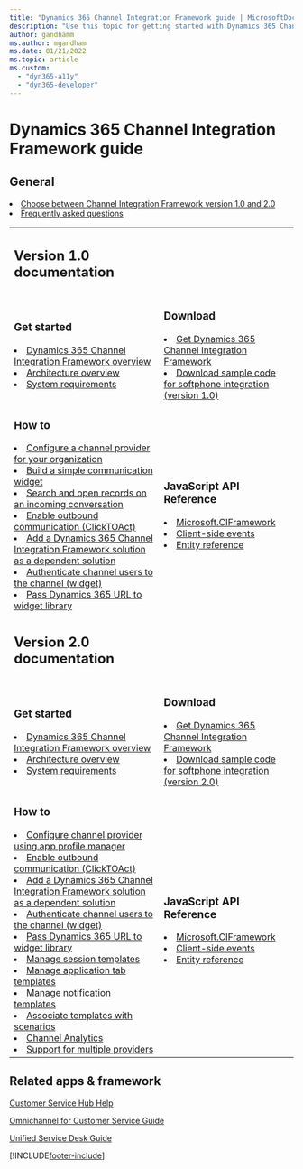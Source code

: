 ```yaml
---
title: "Dynamics 365 Channel Integration Framework guide | MicrosoftDocs"
description: "Use this topic for getting started with Dynamics 365 Channel Integration Framework. Includes download links and Javascript reference."
author: gandhamm
ms.author: mgandham
ms.date: 01/21/2022
ms.topic: article
ms.custom: 
  - "dyn365-a11y"
  - "dyn365-developer"
---
```


# Dynamics 365 Channel Integration Framework guide

<table>
<tr>
<h2> General </h2>
<li><a href="choose-between-versions.md" data-raw-source="[Choose between Channel Integration Framework version 1.0 and 2.0](choose-between-versions.md)">Choose between Channel Integration Framework version 1.0 and 2.0</a></li>

<li><a href="faq-channel-integration-framework.md" data-raw-source="[Frequently asked questions](faq-channel-integration-framework.md)">Frequently asked questions</a></li>
</tr>

<tr>
<td>
<h2> Version 1.0 documentation</h2>
</td>
</td>
<td>
</tr>

<tr>
<td>
<h3> Get started </h3>
<li><a href="v1/administer/overview-channel-integration-framework.md" data-raw-source="[Dynamics 365 Channel Integration Framework overview](v1/administer/overview-channel-integration-framework.md)">Dynamics 365 Channel Integration Framework overview</a></li>
<li><a href="v1/administer/overview-channel-integration-framework.md" data-raw-source="[Architecture overview of Dynamics 365 Channel Integration Framework](v1/administer/overview-channel-integration-framework.md)">Architecture overview</a></li>
<li><a href="v1/administer/system-requirements-channel-integration-framework.md" data-raw-source="[System requirements](v1/administer/system-requirements-channel-integration-framework.md)">System requirements</a></li>
</td>

<td>

<h3> Download </h3>

<li><a href="v1/administer/get-channel-integration-framework.md" data-raw-source="[Get Dynamics 365 Channel Integration Framework](v1/administer/get-channel-integration-framework.md)">Get Dynamics 365 Channel Integration Framework</a></li>
<li><a href="v1/administer/sample-softphone-integration.md" data-raw-source="[Download sample code for softphone integration (version 1.0)](v1/administer/sample-softphone-integration.md)">Download sample code for softphone integration (version 1.0)</a></li>
</td>
</tr>

<tr>
<td>

<h3> How to </h3>

<li><a href="v1/administer/configure-channel-provider-channel-integration-framework.md" data-raw-source="[Configure a channel provider for your organization](../customer-service/channel-integration-framework/configure-channel-provide-channel-integration-framework.md)">Configure a channel provider for your organization</a></li>
<li><a href="v1/administer/getting-started-simple-widget.md" data-raw-source="[Build a simple communication widget](v1/administer/getting-started-simple-widget.md)">Build a simple communication widget</a></li>
<li><a href="v1/administer/search-open-records-incoming-conversations.md" data-raw-source="[Search and open records on an incoming conversation](v1/administer/search-open-records-incoming-conversations.md)">Search and open records on an incoming conversation</a></li>
<li><a href="v1/administer/enable-outbound-communication-clicktoact.md" data-raw-source="[Enable outbound communication (ClickTOAct)](v1/administer/enable-outbound-communication-clicktoact.md)">Enable outbound communication (ClickTOAct)</a></li>
<li><a href="v1/administer/add-cif-solution-dependent-solution.md" data-raw-source="[Add a Dynamics 365 Channel Integration Framework solution as a dependent solution](v1/administer/add-cif-solution-dependent-solution.md)">Add a Dynamics 365 Channel Integration Framework solution as a dependent solution</a></li>
<li><a href="v1/administer/authenticate-channel-users.md" data-raw-source="[Authenticate channel users to the channel (widget)](v1/administer/authenticate-channel-users.md)">Authenticate channel users to the channel (widget)</a></li>
<li><a href="v1/administer/pass-url-widget-library.md" data-raw-source="[Pass Dynamics 365 URL to widget library](v1/administer/pass-url-widget-library.md)">Pass Dynamics 365 URL to widget library</a></li>
</td>
<td>

<h3> JavaScript API Reference </h3>

<li><a href="v1/develop/reference/microsoft-ciframework.md" data-raw-source="[Microsoft.CIFramework
 methods](v1/develop/reference/microsoft-ciframework.md)">Microsoft.CIFramework</a></li>
<li><a href="v1/develop/reference/client-side-events.md" data-raw-source="[Client-side events](v1/develop/reference/client-side-events.md)">Client-side events</a>
<li><a href="v1/develop/reference/entities-attributes/msdyn-ciprovider.md" data-raw-source="[Entity reference](v1/develop/reference/entities-attributes/msdyn-ciprovider.md)">Entity reference</a></li>

</td>
</tr>



<tr>
<td>
<h2> Version 2.0 documentation </h2>
</td>
<td>
</td>
</tr>

<tr>

<td>
<h3> Get started </h3>
<li><a href="v2/administer/overview-channel-integration-framework.md" data-raw-source="[Dynamics 365 Channel Integration Framework overview](v2/administer/overview-channel-integration-framework.md)">Dynamics 365 Channel Integration Framework overview</a></li>
<li><a href="v2/administer/architecture-overview-channel-integration-framework-v2.md" data-raw-source="[Architecture overview of Dynamics 365 Channel Integration Framework](v2/administer/architecture-overview-channel-integration-framework-v2.md)">Architecture overview</a></li>
<li><a href="v2/administer/system-requirements-channel-integration-framework-v2.md" data-raw-source="[System requirements](v2/administer/system-requirements-channel-integration-framework-v2.md)">System requirements</a></li>
</td>

<td>

<h3> Download </h3>

<li><a href="v1/administer/get-channel-integration-framework.md" data-raw-source="[Get Dynamics 365 Channel Integration Framework](v2/administer/get-channel-integration-framework.md)">Get Dynamics 365 Channel Integration Framework</a></li>
<li><a href="v2/administer/sample-softphone-integration-v2.md" data-raw-source="[Download sample code for softphone integration (version 2.0)](v2/administer/sample-softphone-integration-v2.md)">Download sample code for softphone integration (version 2.0)</a></li>
</td>
</tr>

<tr>
<td>

<h3> How to </h3>

<li><a href="v2/administer/configure-channel-provider-app-profile-manager.md" data-raw-source="[Configure channel provider using app profile manager](v2/administer/configure-channel-provider-app-profile-manager.md)">Configure channel provider using app profile manager</a></li>
<li><a href="v2/administer/enable-outbound-communication-clicktoact.md" data-raw-source="[Enable outbound communication (ClickTOAct)](v2/administer/enable-outbound-communication-clicktoact.md)">Enable outbound communication (ClickTOAct)</a></li>
<li><a href="v2/administer/add-cif-solution-dependent-solution.md" data-raw-source="[Add a Dynamics 365 Channel Integration Framework solution as a dependent solution](v2/administer/add-cif-solution-dependent-solution.md)">Add a Dynamics 365 Channel Integration Framework solution as a dependent solution</a></li>
<li><a href="v2/administer/authenticate-channel-users.md" data-raw-source="[Authenticate channel users to the channel (widget)](v2/administer/authenticate-channel-users.md)">Authenticate channel users to the channel (widget)</a></li>
<li><a href="v2/administer/pass-url-widget-library.md" data-raw-source="[Pass Dynamics 365 URL to widget library](v2/administer/pass-url-widget-library.md)">Pass Dynamics 365 URL to widget library</a></li>
<li><a href="v2/administer/session-templates-cif.md" data-raw-source="[Manage session templates](v2/administer/session-templates-cif.md)">Manage session templates</a></li>
<li><a href="v2/administer/application-tab-templates-cif.md" data-raw-source="[Manage application tab templates](v2/administer/application-tab-templates-cif.md)">Manage application tab templates</a></li>
<li><a href="v2/administer/notification-templates-cif.md" data-raw-source="[Manage notification templates](v2/administer/notification-templates-cif.md)">Manage notification templates</a></li>
<li><a href="v2/administer/associate-templates-cif.md" data-raw-source="[Associate templates with scenarios](v2/administer/associate-templates-cif.md)">Associate templates with scenarios</a></li>
<li><a href="v2/administer/channel-analytics.md" data-raw-source="[Channel Analytics](v2/administer/channel-analytics.md)">Channel Analytics</a></li>
<li><a href="v2/administer/support-multiple-providers.md" data-raw-source="[Support for multiple providers](v2/administer/support-multiple-providers.md)">Support for multiple providers</a></li>
</td>
<td>

<h3> JavaScript API Reference </h3>
 
<li><a href="v2/develop/reference/microsoft-ciframework-v2.md" data-raw-source="[Microsoft.CIFramework
 methods](v2/develop/reference/microsoft-ciframework-v2.md)">Microsoft.CIFramework</a></li>
<li><a href="v2/develop/reference/client-side-events.md" data-raw-source="[Client-side events](v2/develop/reference/client-side-events.md)">Client-side events</a>
<li><a href="/dynamics365/customer-service/channel-integration-framework/v2/reference/entities-attributes/msdyn_channelprovider" data-raw-source="[Entity reference](/dynamics365/customer-service/channel-integration-framework/v2/reference/entities-attributes/msdyn_channelprovider)">Entity reference</a></li>
</td>
</tr>

</table>

<h2>Related apps & framework</h2>

<a href="/dynamics365/customer-service/help-hub" data-raw-source="[Customer Service Hub Help](../customer-service/help-hub.md)">Customer Service Hub Help</a>

<a href="/dynamics365/omnichannel/omnichannel-customer-service-guide" data-raw-source="[Omnichannel for Customer Service Guide](../customer-service/implement/introduction-omnichannel.md)">Omnichannel for Customer Service Guide</a>

<a href="/dynamics365/unified-service-desk/unified-service-desk" data-raw-source="[Unified Service Desk Guide](../unified-service-desk/unified-service-desk.md)">Unified Service Desk Guide</a>


[!INCLUDE[footer-include](../includes/footer-banner.md)]
